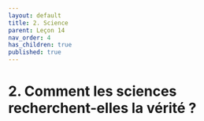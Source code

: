 ```yaml
---
layout: default
title: 2. Science
parent: Leçon 14
nav_order: 4
has_children: true
published: true
---
```

# 2. Comment les sciences recherchent-elles la vérité ?





